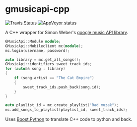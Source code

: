 # gmusicapi-cpp
[![Travis Status](https://travis-ci.org/dvirtz/gmusicapi-cpp.png?branch=master)](https://travis-ci.org/dvirtz/gmusicapi-cpp)
[![AppVeyor status](https://ci.appveyor.com/api/projects/status/jbe7js8pvmo69txv?svg=true)](https://ci.appveyor.com/project/dvirtz/gmusicapi-cpp)

A C++ wrapper for Simon Weber's [google music API library](https://github.com/simon-weber/gmusicapi).

```c++
GMusicApi::Module module;
GMusicApi::Mobileclient mc(module);
mc.login(username, password);

auto library = mc.get_all_songs();
GMusicApi::identifiers sweet_track_ids;
for (auto&& song : library)
{
	if (song.artist == "The Cat Empire")
	{
		sweet_track_ids.push_back(song.id);
	}
}

auto playlist_id = mc.create_playlist("Rad muzak");
mc.add_songs_to_playlist(playlist_id, sweet_track_ids);
```

Uses [Boost.Python](http://www.boost.org/doc/libs/1_60_0/libs/python/doc/html/index.html) to translate C++ code to python and back.
